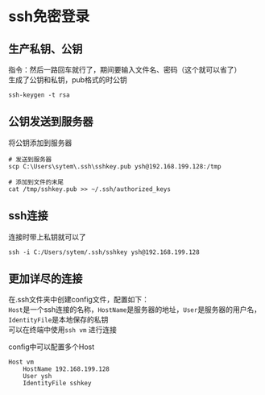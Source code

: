 # ssh免密登录

## 生产私钥、公钥

指令：然后一路回车就行了，期间要输入文件名、密码（这个就可以省了）  
生成了公钥和私钥，pub格式的时公钥

``` text
ssh-keygen -t rsa
```

## 公钥发送到服务器

将公钥添加到服务器

``` text
# 发送到服务器
scp C:\Users\sytem\.ssh\sshkey.pub ysh@192.168.199.128:/tmp

# 添加到文件的末尾
cat /tmp/sshkey.pub >> ~/.ssh/authorized_keys
```

## ssh连接

连接时带上私钥就可以了

``` text
ssh -i C:/Users/sytem/.ssh/sshkey ysh@192.168.199.128
```

## 更加详尽的连接

在.ssh文件夹中创建config文件，配置如下：  
`Host`是一个ssh连接的名称，`HostName`是服务器的地址，`User`是服务器的用户名，`IdentityFile`是本地保存的私钥  
可以在终端中使用`ssh vm` 进行连接

config中可以配置多个Host

``` text
Host vm
    HostName 192.168.199.128
    User ysh
    IdentityFile sshkey
```
